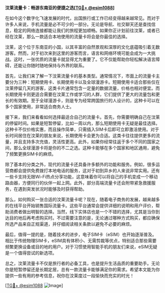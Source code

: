 **汶莱流量卡：畅游东南亚的便捷之选[[TG💪+ @esim1088](https://t.me/s/esim1088)]**

在如今这个数字化飞速发展的时代，出国旅行或工作已经变得越来越常见。而对于许多人来说，手机流量是必不可少的一部分。无论是导航、社交聊天还是查找信息，稳定的网络连接都能让我们的旅程更加顺畅。如果你正计划前往汶莱，或者已经在汶莱，那么一款适合本地使用的流量卡将会是你最佳的选择。

汶莱，这个位于东南亚的小国，以其丰富的自然景观和深厚的文化底蕴吸引着无数游客。然而，对于初次来到这里的游客而言，语言和网络环境可能会成为一大挑战。这时，一张优质的流量卡就显得尤为重要了。它不仅能帮助你轻松解决语言障碍，还能让你随时随地保持与外界的联系。

首先，让我们来了解一下汶莱流量卡的基本类型。通常情况下，市面上的流量卡主要分为三种：短期使用卡、长期使用卡以及全球漫游卡。短期使用卡适合那些仅在汶莱停留几天的游客，这类卡片通常包含一定量的数据流量，价格也相对便宜。而长期使用卡则更适合需要在汶莱工作或学习的人群，它们提供了更大的流量包和更长的有效期。至于全球漫游卡，则是专为经常跨国旅行的人设计的，这种卡可以在多个国家使用，非常适合商务人士。

接下来，我们来看看如何选择最适合自己的流量卡。首先，你需要明确自己在汶莱的停留时间。如果是短暂停留，比如一周以内，那么短期使用卡无疑是最佳选择。这种卡不仅价格实惠，而且操作简单，只需插入SIM卡后即可立即激活使用。对于长时间居住在汶莱的朋友来说，长期使用卡会更为合适。这类卡往往提供更多的流量，并且支持多次充值，灵活性更高。此外，如果你经常往返于多个不同的国家之间，那么全球漫游卡将是你的不二之选。这种卡能够在多个国家和地区通用，避免了频繁更换SIM卡的麻烦。

除了基本的分类之外，现代的流量卡还具备许多额外的功能和服务。例如，很多运营商都会提供免费拨打本地电话的服务，这对于初到异乡的人来说非常实用。还有一些卡支持无限Wi-Fi热点分享功能，这意味着你可以将自己的手机变成一个移动路由器，方便同行的伙伴一起上网。此外，部分高端流量卡还会附带紧急救援服务，在遇到突发状况时能够及时获得帮助。

那么，如何购买一张合适的汶莱流量卡呢？现在，随着电子商务的发展，越来越多的在线平台开始销售国际流量卡。这些平台通常会提供详细的说明和用户评价，帮助消费者做出明智的选择。当然，线下实体店也是一个不错的选择，尤其是当你到达目的地后再考虑购买时。不过需要注意的是，无论通过哪种方式购买，都应确保所选产品来自正规渠道，并仔细阅读相关条款以避免不必要的麻烦。

最后，值得一提的是，随着技术的进步，电子SIM卡（eSIM）也开始逐渐普及。相比于传统物理SIM卡，eSIM具有体积小、无需剪裁等优点，特别适合那些需要频繁更换设备或目的地的用户。对于习惯使用智能手机的朋友们来说，eSIM无疑是一个值得尝试的新选项。

总之，汶莱流量卡不仅是旅行者的必备工具，也是提升生活品质的重要助手。无论你是短暂停留还是长期定居，总有一款流量卡能够满足你的需求。希望本文能为你提供一些有用的参考信息，祝你在汶莱度过一段愉快而充实的时光！

[[TG💪+ @esim1088](https://t.me/s/esim1088) ![Image](https://i.postimg.cc/4NQfJmqS/Snipaste-2025-05-13-00-14-12.png)]